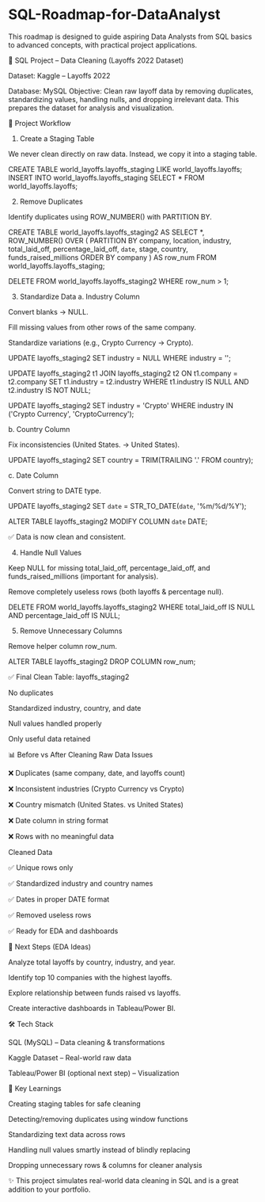 # SQL-Roadmap-for-DataAnalyst
This roadmap is designed to guide aspiring Data Analysts from SQL basics to advanced concepts, with practical project applications.

📌 SQL Project – Data Cleaning (Layoffs 2022 Dataset)

Dataset: Kaggle – Layoffs 2022

Database: MySQL
Objective: Clean raw layoff data by removing duplicates, standardizing values, handling nulls, and dropping irrelevant data. This prepares the dataset for analysis and visualization.

📂 Project Workflow
1. Create a Staging Table

We never clean directly on raw data. Instead, we copy it into a staging table.

CREATE TABLE world_layoffs.layoffs_staging LIKE world_layoffs.layoffs;
INSERT INTO world_layoffs.layoffs_staging SELECT * FROM world_layoffs.layoffs;


2. Remove Duplicates

Identify duplicates using ROW_NUMBER() with PARTITION BY.

CREATE TABLE world_layoffs.layoffs_staging2 AS
SELECT *,
       ROW_NUMBER() OVER (
         PARTITION BY company, location, industry, total_laid_off, 
                      percentage_laid_off, `date`, stage, country, 
                      funds_raised_millions
         ORDER BY company
       ) AS row_num
FROM world_layoffs.layoffs_staging;

DELETE FROM world_layoffs.layoffs_staging2
WHERE row_num > 1;




3. Standardize Data
a. Industry Column

Convert blanks → NULL.

Fill missing values from other rows of the same company.

Standardize variations (e.g., Crypto Currency → Crypto).

UPDATE layoffs_staging2
SET industry = NULL
WHERE industry = '';

UPDATE layoffs_staging2 t1
JOIN layoffs_staging2 t2
ON t1.company = t2.company
SET t1.industry = t2.industry
WHERE t1.industry IS NULL
AND t2.industry IS NOT NULL;

UPDATE layoffs_staging2
SET industry = 'Crypto'
WHERE industry IN ('Crypto Currency', 'CryptoCurrency');


b. Country Column

Fix inconsistencies (United States. → United States).

UPDATE layoffs_staging2
SET country = TRIM(TRAILING '.' FROM country);


c. Date Column

Convert string to DATE type.

UPDATE layoffs_staging2
SET `date` = STR_TO_DATE(`date`, '%m/%d/%Y');

ALTER TABLE layoffs_staging2
MODIFY COLUMN `date` DATE;

✅ Data is now clean and consistent.



4. Handle Null Values

Keep NULL for missing total_laid_off, percentage_laid_off, and funds_raised_millions (important for analysis).

Remove completely useless rows (both layoffs & percentage null).

DELETE FROM world_layoffs.layoffs_staging2
WHERE total_laid_off IS NULL
AND percentage_laid_off IS NULL;



5. Remove Unnecessary Columns

Remove helper column row_num.

ALTER TABLE layoffs_staging2
DROP COLUMN row_num;



✅ Final Clean Table: layoffs_staging2

No duplicates

Standardized industry, country, and date

Null values handled properly

Only useful data retained

📊 Before vs After Cleaning
Raw Data Issues

❌ Duplicates (same company, date, and layoffs count)

❌ Inconsistent industries (Crypto Currency vs Crypto)

❌ Country mismatch (United States. vs United States)

❌ Date column in string format

❌ Rows with no meaningful data


Cleaned Data

✅ Unique rows only

✅ Standardized industry and country names

✅ Dates in proper DATE format

✅ Removed useless rows

✅ Ready for EDA and dashboards



🚀 Next Steps (EDA Ideas)

Analyze total layoffs by country, industry, and year.

Identify top 10 companies with the highest layoffs.

Explore relationship between funds raised vs layoffs.

Create interactive dashboards in Tableau/Power BI.



🛠️ Tech Stack

SQL (MySQL) – Data cleaning & transformations

Kaggle Dataset – Real-world raw data

Tableau/Power BI (optional next step) – Visualization



📌 Key Learnings

Creating staging tables for safe cleaning

Detecting/removing duplicates using window functions

Standardizing text data across rows

Handling null values smartly instead of blindly replacing

Dropping unnecessary rows & columns for cleaner analysis


✨ This project simulates real-world data cleaning in SQL and is a great addition to your portfolio.
